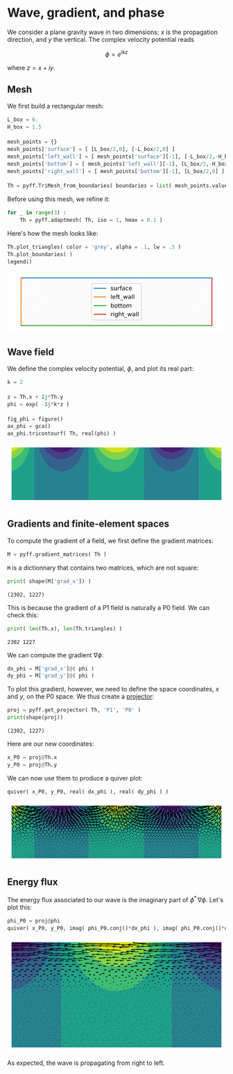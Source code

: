 # Wave, gradient, and phase

We consider a plane gravity wave in two dimensions; $x$ is the propagation direction, and $y$ the vertical. The complex velocity potential reads

$$
\phi = e^{ikz}
$$

where $z=x+iy$.

## Mesh

We first build a rectangular mesh:

```python
L_box = 6.
H_box = 1.5

mesh_points = {}
mesh_points['surface'] = [ [L_box/2,0], [-L_box/2,0] ]
mesh_points['left_wall'] = [ mesh_points['surface'][-1], [-L_box/2,-H_box] ]
mesh_points['bottom'] = [ mesh_points['left_wall'][-1], [L_box/2,-H_box] ]
mesh_points['right_wall'] = [ mesh_points['bottom'][-1], [L_box/2,0] ]

Th = pyff.TriMesh_from_boundaries( boundaries = list( mesh_points.values() ), labels = list( mesh_points.keys() ) )
```

Before using this mesh, we refine it:

```python
for _ in range(3) :
    Th = pyff.adaptmesh( Th, iso = 1, hmax = 0.1 )
```

Here's how the mesh looks like:

```python
Th.plot_triangles( color = 'grey', alpha = .1, lw = .5 )
Th.plot_boundaries( )
legend()
```
![mesh](../figures/gradient_wave_and_phase_mesh.svg)


## Wave field

We define the complex velocity potential, $\phi$, and plot its real part:

```python
k = 2

z = Th.x + 1j*Th.y
phi = exp( -1j*k*z )

fig_phi = figure()
ax_phi = gca()
ax_phi.tricontourf( Th, real(phi) )
```

![phi](../figures/gradient_wave_and_phase_phi.svg)

## Gradients and finite-element spaces

To compute the gradient of a field, we first define the gradient matrices:

```python
M = pyff.gradient_matrices( Th )
```

`M` is a dictionnary that contains two matrices, which are not square:

```python
print( shape(M['grad_x']) )
```
```console
(2302, 1227)
```

This is because the gradient of a P1 field is naturally a P0 field. We can check this:

```python
print( len(Th.x), len(Th.triangles) )
```
```console
2302 1227
```

We can compute the gradient $\nabla \phi$:

```python
dx_phi = M['grad_x']@( phi )
dy_phi = M['grad_y']@( phi )
```

To plot this gradient, however, we need to define the space coordinates, $x$ and $y$, on the P0 space. We thus create a [projector](./mixed_FE_spaces.md):

```python
proj = pyff.get_projector( Th, 'P1', 'P0' )
print(shape(proj))
```
```console
(2302, 1227)
```
Here are our new coordinates:

```python
x_P0 = proj@Th.x
y_P0 = proj@Th.y
```

We can now use them to produce a quiver plot:

```python
quiver( x_P0, y_P0, real( dx_phi ), real( dy_phi ) )
```
![grad_phi](../figures/gradient_wave_and_phase_grad_phi.svg)

## Energy flux

The energy flux associated to our wave is the imaginary part of $\phi^* \, \nabla \phi$. Let's plot this:

```python
phi_P0 = proj@phi
quiver( x_P0, y_P0, imag( phi_P0.conj()*dx_phi ), imag( phi_P0.conj()*dy_phi ) )
```

![energy](../figures/gradient_wave_and_phase_energy_flux.svg)

As expected, the wave is propagating from right to left.
